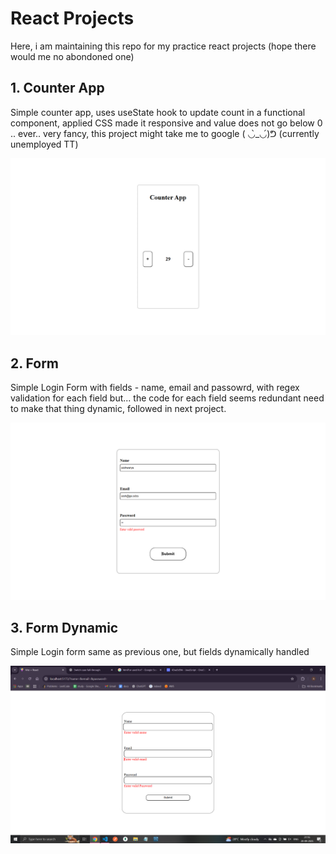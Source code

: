 # React Projects
Here, i am maintaining this repo for my practice react projects (hope there would me no abondoned one)

## 1. Counter App
Simple counter app, uses useState hook to update count in a functional component, applied CSS made it responsive
and value does not go below 0 .. ever.. very fancy, this project might take me to google ( ◡̀_◡́)ᕤ (currently unemployed TT)

![Counter App](./images/counter.png)

## 2. Form 
Simple Login Form with fields - name, email and passowrd, with regex validation for each field but... the code for each field seems redundant need to make that thing dynamic, followed in next project.

![Form App](./images/form.png)

## 3. Form Dynamic
Simple Login form same as previous one, but fields dynamically handled

![Dynamic Form](./images/form-dynamic.png)